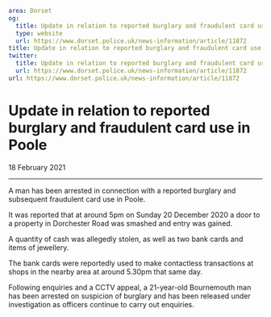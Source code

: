 ```yaml
area: Dorset
og:
  title: Update in relation to reported burglary and fraudulent card use in Poole
  type: website
  url: https://www.dorset.police.uk/news-information/article/11872
title: Update in relation to reported burglary and fraudulent card use in Poole |
twitter:
  title: Update in relation to reported burglary and fraudulent card use in Poole
  url: https://www.dorset.police.uk/news-information/article/11872
url: https://www.dorset.police.uk/news-information/article/11872
```

# Update in relation to reported burglary and fraudulent card use in Poole

18 February 2021

* * *

A man has been arrested in connection with a reported burglary and subsequent fraudulent card use in Poole.

It was reported that at around 5pm on Sunday 20 December 2020 a door to a property in Dorchester Road was smashed and entry was gained.

A quantity of cash was allegedly stolen, as well as two bank cards and items of jewellery.

The bank cards were reportedly used to make contactless transactions at shops in the nearby area at around 5.30pm that same day.

Following enquiries and a CCTV appeal, a 21-year-old Bournemouth man has been arrested on suspicion of burglary and has been released under investigation as officers continue to carry out enquiries.
